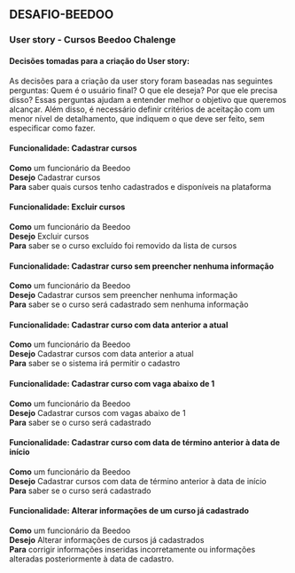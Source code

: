 ## DESAFIO-BEEDOO

### User story - Cursos Beedoo Chalenge

#### Decisões tomadas para a criação do User story:

As decisões para a criação da user story foram baseadas nas seguintes perguntas: Quem é o usuário final? O que ele deseja? Por que ele precisa disso? Essas perguntas ajudam a entender melhor o objetivo que queremos alcançar. Além disso, é necessário definir critérios de aceitação com um menor nível de detalhamento, que indiquem o que deve ser feito, sem especificar como fazer.

#### Funcionalidade: Cadastrar cursos
**Como** um funcionário da Beedoo  
**Desejo** Cadastrar cursos  
**Para** saber quais cursos tenho cadastrados e disponíveis na plataforma  

#### Funcionalidade: Excluir cursos
**Como** um funcionário da Beedoo  
**Desejo** Excluir cursos  
**Para** saber se o curso excluído foi removido da lista de cursos  

#### Funcionalidade: Cadastrar curso sem preencher nenhuma informação
**Como** um funcionário da Beedoo  
**Desejo** Cadastrar cursos sem preencher nenhuma informação  
**Para** saber se o curso será cadastrado sem nenhuma informação  

#### Funcionalidade: Cadastrar curso com data anterior a atual
**Como** um funcionário da Beedoo  
**Desejo** Cadastrar cursos com data anterior a atual  
**Para** saber se o sistema irá permitir o cadastro  

#### Funcionalidade: Cadastrar curso com vaga abaixo de 1
**Como** um funcionário da Beedoo  
**Desejo** Cadastrar cursos com vagas abaixo de 1  
**Para** saber se o curso será cadastrado  

#### Funcionalidade: Cadastrar curso com data de término anterior à data de início
**Como** um funcionário da Beedoo  
**Desejo** Cadastrar cursos com data de término anterior à data de início  
**Para** saber se o curso será cadastrado  

#### Funcionalidade: Alterar informações de um curso já cadastrado
**Como** um funcionário da Beedoo  
**Desejo** Alterar informações de cursos já cadastrados  
**Para** corrigir informações inseridas incorretamente ou informações alteradas posteriormente à data de cadastro.
